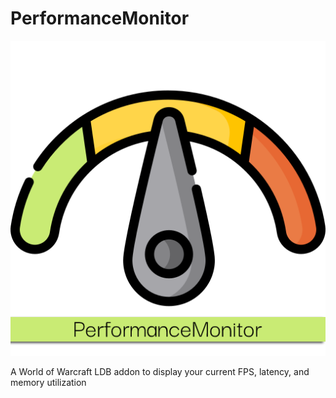 PerformanceMonitor
===========
![Project logo, red/green gauge](PerformanceMonitor.png)

A World of Warcraft LDB addon to display your current FPS, latency, and memory utilization
